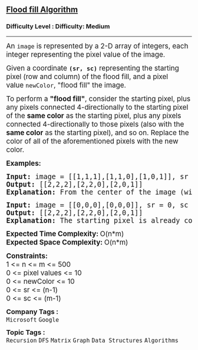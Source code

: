 <h2><a href="https://www.geeksforgeeks.org/problems/flood-fill-algorithm1856/1?utm_source=youtube&utm_medium=collab_striver_ytdescription&utm_campaign=flood-fill-algorithm">Flood fill Algorithm</a></h2><h3>Difficulty Level : Difficulty: Medium</h3><hr><div class="problems_problem_content__Xm_eO"><p><span style="font-size: 14pt;">An&nbsp;<code>image</code>&nbsp;is represented by a 2-D array of integers, each integer representing the pixel value of the image.</span></p>
<p><span style="font-size: 14pt;">Given a coordinate&nbsp;<strong><code>(sr, sc)</code></strong>&nbsp;representing the starting pixel (row and column) of the flood fill, and a pixel value&nbsp;<code>newColor</code>, "flood fill" the image.</span></p>
<p><span style="font-size: 14pt;">To perform a <strong>"flood fill"</strong>, consider the starting pixel, plus any pixels connected 4-directionally to the starting pixel of the <strong>same color</strong> as the starting pixel, plus any pixels connected 4-directionally to those pixels (also with the <strong>same color</strong> as the starting pixel), and so on. Replace the color of all of the aforementioned pixels with the new color.</span></p>
<p><span style="font-size: 14pt;"><strong>Examples:</strong></span></p>
<pre><span style="font-size: 14pt;"><strong>Input: </strong>image = [[1,1,1],[1,1,0],[1,0,1]], sr = 1, sc = 1, newColor = 2
<strong>Output: </strong>[[2,2,2],[2,2,0],[2,0,1]]
<strong>Explanation: </strong>From the center of the image (with position (sr, sc) = (1, 1)), all pixels connected by a path of the same color as the starting pixel are colored with the new color.Note the bottom corner is not colored 2, because it is not 4-directionally connected to the starting pixel.<br></span></pre>
<pre><span style="font-size: 14pt;"><strong>Input: </strong>image = [[0,0,0],[0,0,0]], sr = 0, sc = 0, newColor = 0
<strong>Output: </strong>[[2,2,2],[2,2,0],[2,0,1]]&nbsp;<br></span><strong style="font-size: 14pt;">Explanation: </strong><span style="font-size: 14pt;">The starting pixel is already colored with 0, which is the same as the target color. Therefore, no changes are made to the image.</span></pre>
<p><span style="font-size: 14pt;"><strong>Expected Time Complexity: </strong>O(n*m)<br><strong>Expected Space Complexity:&nbsp;</strong>O(n*m)</span></p>
<div><span style="font-size: 14pt;"><strong>Constraints:</strong><br>1 &lt;= n &lt;= m &lt;= 500<br>0 &lt;= pixel values &lt;= 10</span></div>
<div><span style="font-size: 14pt;">0 &lt;= newColor &lt;= 10</span></div>
<div><span style="font-size: 14pt;">0 &lt;= sr &lt;= (n-1)</span></div>
<div><span style="font-size: 14pt;">0 &lt;= sc &lt;= (m-1)</span></div></div><p><span style=font-size:18px><strong>Company Tags : </strong><br><code>Microsoft</code>&nbsp;<code>Google</code>&nbsp;<br><p><span style=font-size:18px><strong>Topic Tags : </strong><br><code>Recursion</code>&nbsp;<code>DFS</code>&nbsp;<code>Matrix</code>&nbsp;<code>Graph</code>&nbsp;<code>Data Structures</code>&nbsp;<code>Algorithms</code>&nbsp;